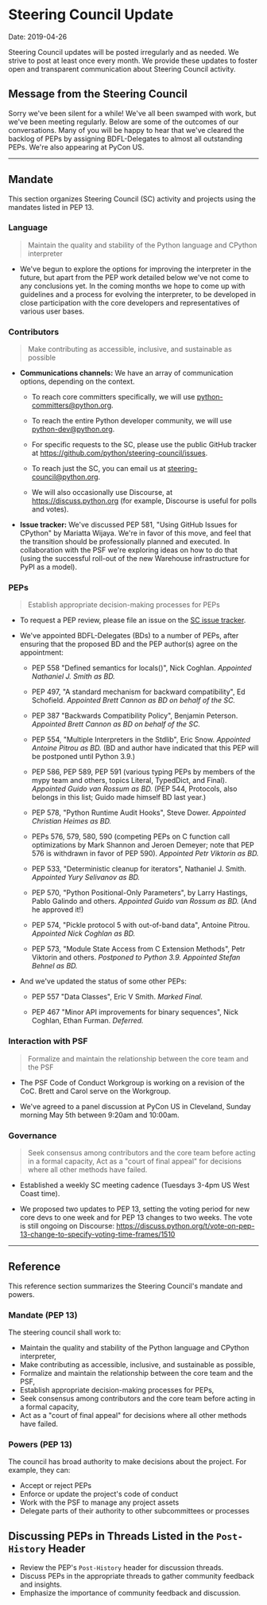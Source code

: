 # Steering Council Update

Date: 2019-04-26

Steering Council updates will be posted irregularly and as needed.
We strive to post at least once every month.  We provide these updates
to foster open and transparent communication about Steering Council
activity.

## Message from the Steering Council

Sorry we've been silent for a while!  We've all been swamped with
work, but we've been meeting regularly.  Below are some of the
outcomes of our conversations.  Many of you will be happy to hear that
we've cleared the backlog of PEPs by assigning BDFL-Delegates to
almost all outstanding PEPs.  We're also appearing at PyCon US.

---

## Mandate

This section organizes Steering Council (SC) activity and projects
using the mandates listed in PEP 13.

### Language

> Maintain the quality and stability of the Python language and CPython interpreter

- We've begun to explore the options for improving the interpreter in
  the future, but apart from the PEP work detailed below we've not come to any
  conclusions yet.  In the coming months we hope to come up with
  guidelines and a process for evolving the interpreter, to be
  developed in close participation with the core developers and
  representatives of various user bases.

### Contributors

> Make contributing as accessible, inclusive, and sustainable as possible

- **Communications channels:** We have an array of communication
  options, depending on the context.

  - To reach core committers specifically, we will use
    python-committers@python.org.

  - To reach the entire Python developer community, we will use
    python-dev@python.org.

  - For specific requests to the SC, please use
    the public GitHub tracker at https://github.com/python/steering-council/issues.

  - To reach just the SC, you can email us at
    steering-council@python.org.

  - We will also occasionally use Discourse, at
    https://discuss.python.org (for example, Discourse is useful for
    polls and votes).

- **Issue tracker:** We've discussed PEP 581, "Using GitHub Issues for
  CPython" by Mariatta Wijaya.  We're in favor of this move, and feel
  that the transition should be professionally planned and executed.
  In collaboration with the PSF we're exploring ideas on how to do
  that (using the successful roll-out of the new Warehouse
  infrastructure for PyPI as a model).


### PEPs

> Establish appropriate decision-making processes for PEPs

- To request a PEP review, please file an issue on the
  [SC issue tracker](https://github.com/python/steering-council/issues).

- We've appointed BDFL-Delegates (BDs) to a number of PEPs, after
  ensuring that the proposed BD and the PEP author(s) agree on the
  appointment:

  - PEP 558 "Defined semantics for locals()", Nick Coghlan.
    *Appointed Nathaniel J. Smith as BD.*

  - PEP 497, "A standard mechanism for backward compatibility", Ed Schofield.
    *Appointed Brett Cannon as BD on behalf of the SC.*

  - PEP 387 "Backwards Compatibility Policy", Benjamin Peterson.
    *Appointed Brett Cannon as BD on behalf of the SC.*

  - PEP 554, "Multiple Interpreters in the Stdlib", Eric Snow.
    *Appointed Antoine Pitrou as BD.* (BD and author have indicated
    that this PEP will be postponed until Python 3.9.)

  - PEP 586, PEP 589, PEP 591 (various typing PEPs by members of the
    mypy team and others, topics Literal, TypedDict, and Final).
    *Appointed Guido van Rossum as BD.*  (PEP 544, Protocols, also
    belongs in this list; Guido made himself BD last year.)

  - PEP 578, "Python Runtime Audit Hooks", Steve Dower.
    *Appointed Christian Heimes as BD.*

  - PEPs 576, 579, 580, 590 (competing PEPs on C function call
    optimizations by Mark Shannon and Jeroen Demeyer; note that PEP
    576 is withdrawn in favor of PEP 590).
    *Appointed Petr Viktorin as BD.*

  - PEP 533, "Deterministic cleanup for iterators", Nathaniel J. Smith.
    *Appointed Yury Selivanov as BD.*

  - PEP 570, "Python Positional-Only Parameters", by Larry Hastings,
    Pablo Galindo and others.
    *Appointed Guido van Rossum as BD.*  (And he approved it!)

  - PEP 574, "Pickle protocol 5 with out-of-band data", Antoine Pitrou.
    *Appointed Nick Coghlan as BD.*

  - PEP 573, "Module State Access from C Extension Methods", Petr
    Viktorin and others.
    *Postponed to Python 3.9.  Appointed Stefan Behnel as BD.*

- And we've updated the status of some other PEPs:

  - PEP 557 "Data Classes", Eric V Smith.  *Marked Final.*

  - PEP 467 "Minor API improvements for binary sequences", Nick
    Coghlan, Ethan Furman.  *Deferred.*

### Interaction with PSF

> Formalize and maintain the relationship between the core team and the PSF

- The PSF Code of Conduct Workgroup is working on a revision of the CoC. Brett and Carol
  serve on the Workgroup.

- We've agreed to a panel discussion at PyCon US in Cleveland, Sunday
  morning May 5th between 9:20am and 10:00am.

### Governance

> Seek consensus among contributors and the core team before acting in a formal capacity,
> Act as a "court of final appeal" for decisions where all other methods have failed.

- Established a weekly SC meeting cadence (Tuesdays 3-4pm US West Coast time).

- We proposed two updates to PEP 13, setting the voting period for new
  core devs to one week and for PEP 13 changes to two weeks.
  The vote is still ongoing on Discourse:
  https://discuss.python.org/t/vote-on-pep-13-change-to-specify-voting-time-frames/1510

---

## Reference

This reference section summarizes the Steering Council's mandate and powers.

### Mandate (PEP 13)

The steering council shall work to:

- Maintain the quality and stability of the Python language and
  CPython interpreter,
- Make contributing as accessible, inclusive, and sustainable as
  possible,
- Formalize and maintain the relationship between the core team and
  the PSF,
- Establish appropriate decision-making processes for PEPs,
- Seek consensus among contributors and the core team before acting in
  a formal capacity,
- Act as a "court of final appeal" for decisions where all other
  methods have failed.

### Powers (PEP 13)

The council has broad authority to make decisions about the project.
For example, they can:

- Accept or reject PEPs
- Enforce or update the project's code of conduct
- Work with the PSF to manage any project assets
- Delegate parts of their authority to other subcommittees or
  processes

## Discussing PEPs in Threads Listed in the `Post-History` Header

- Review the PEP's `Post-History` header for discussion threads.
- Discuss PEPs in the appropriate threads to gather community feedback and insights.
- Emphasize the importance of community feedback and discussion.
